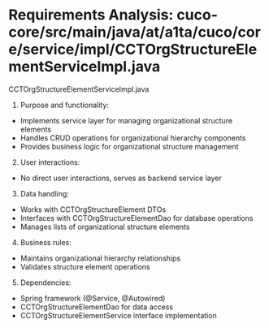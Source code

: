 # Requirements Analysis: cuco-core/src/main/java/at/a1ta/cuco/core/service/impl/CCTOrgStructureElementServiceImpl.java

CCTOrgStructureElementServiceImpl.java
1. Purpose and functionality:
- Implements service layer for managing organizational structure elements
- Handles CRUD operations for organizational hierarchy components
- Provides business logic for organizational structure management

2. User interactions:
- No direct user interactions, serves as backend service layer

3. Data handling:
- Works with CCTOrgStructureElement DTOs
- Interfaces with CCTOrgStructureElementDao for database operations
- Manages lists of organizational structure elements

4. Business rules:
- Maintains organizational hierarchy relationships
- Validates structure element operations

5. Dependencies:
- Spring framework (@Service, @Autowired)
- CCTOrgStructureElementDao for data access
- CCTOrgStructureElementService interface implementation